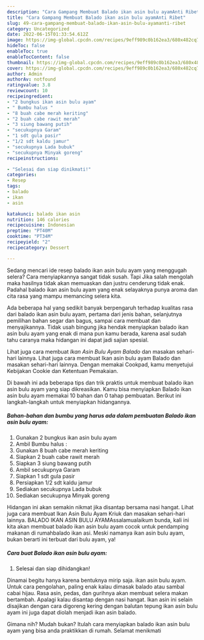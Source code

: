 ```yaml
---
description: "Cara Gampang Membuat Balado ikan asin bulu ayamAnti Ribet"
title: "Cara Gampang Membuat Balado ikan asin bulu ayamAnti Ribet"
slug: 49-cara-gampang-membuat-balado-ikan-asin-bulu-ayamanti-ribet
category: Uncategorized
date: 2022-06-15T01:33:54.612Z
image: https://img-global.cpcdn.com/recipes/9eff989c0b162ea3/680x482cq70/balado-ikan-asin-bulu-ayam-foto-resep-utama.jpg
hideToc: false
enableToc: true
enableTocContent: false
thumbnail: https://img-global.cpcdn.com/recipes/9eff989c0b162ea3/680x482cq70/balado-ikan-asin-bulu-ayam-foto-resep-utama.jpg
cover: https://img-global.cpcdn.com/recipes/9eff989c0b162ea3/680x482cq70/balado-ikan-asin-bulu-ayam-foto-resep-utama.jpg
author: Admin
authorAv: notfound
ratingvalue: 3.8
reviewcount: 10
recipeingredient:
- "2 bungkus ikan asin bulu ayam"
- " Bumbu halus "
- "8 buah cabe merah keriting"
- "2 buah cabe rawit merah"
- "3 siung bawang putih"
- "secukupnya Garam"
- "1 sdt gula pasir"
- "1/2 sdt kaldu jamur"
- "secukupnya Lada bubuk"
- "secukupnya Minyak goreng"
recipeinstructions:

- "Selesai dan siap dinikmati!"
categories:
- Resep
tags:
- balado
- ikan
- asin

katakunci: balado ikan asin 
nutrition: 146 calories
recipecuisine: Indonesian
preptime: "PT40M"
cooktime: "PT34M"
recipeyield: "2"
recipecategory: Dessert

---
```



Sedang mencari ide resep balado ikan asin bulu ayam yang menggugah selera? Cara menyiapkannya sangat tidak susah. Tapi Jika salah mengolah maka hasilnya tidak akan memuaskan dan justru cenderung tidak enak. Padahal balado ikan asin bulu ayam yang enak selayaknya punya aroma dan cita rasa yang mampu memancing selera kita.


Ada beberapa hal yang sedikit banyak berpengaruh terhadap kualitas rasa dari balado ikan asin bulu ayam, pertama dari jenis bahan, selanjutnya pemilihan bahan segar dan bagus, sampai cara membuat dan menyajikannya. Tidak usah bingung jika hendak menyiapkan balado ikan asin bulu ayam yang enak di mana pun kamu berada, karena asal sudah tahu caranya maka hidangan ini dapat jadi sajian spesial.

Lihat juga cara membuat *Ikan Asin Bulu Ayam Balado* dan masakan sehari-hari lainnya. Lihat juga cara membuat Ikan asin bulu ayam Balado dan masakan sehari-hari lainnya. Dengan memakai Cookpad, kamu menyetujui Kebijakan Cookie dan Ketentuan Pemakaian.


Di bawah ini ada beberapa tips dan trik praktis untuk membuat balado ikan asin bulu ayam yang siap dikreasikan. Kamu bisa menyiapkan Balado ikan asin bulu ayam memakai 10 bahan dan 0 tahap pembuatan. Berikut ini langkah-langkah untuk menyiapkan hidangannya.

<!--inarticleads1-->

##### Bahan-bahan dan bumbu yang harus ada dalam pembuatan Balado ikan asin bulu ayam:

1. Gunakan 2 bungkus ikan asin bulu ayam
1. Ambil  Bumbu halus :
1. Gunakan 8 buah cabe merah keriting
1. Siapkan 2 buah cabe rawit merah
1. Siapkan 3 siung bawang putih
1. Ambil secukupnya Garam
1. Siapkan 1 sdt gula pasir
1. Persiapkan 1/2 sdt kaldu jamur
1. Sediakan secukupnya Lada bubuk
1. Sediakan secukupnya Minyak goreng


Hidangan ini akan semakin nikmat jika disantap bersama nasi hangat. Lihat juga cara membuat Ikan Asin Bulu Ayam Kriuk dan masakan sehari-hari lainnya. BALADO IKAN ASIN BULU AYAMAssalamualaikum bunda, kali ini kita akan membuat balado ikan asin bulu ayam cocok untuk pendamping makanan di rumahbalado ikan asi. Meski namanya ikan asin bulu ayam, bukan berarti ini terbuat dari bulu ayam, ya! 

<!--inarticleads2-->

##### Cara buat Balado ikan asin bulu ayam:


1. Selesai dan siap dihidangkan!

Dinamai begitu hanya karena bentuknya mirip saja. ikan asin bulu ayam. Untuk cara pengolahan, paling enak kalau dimasak balado atau sambal cabai hijau. Rasa asin, pedas, dan gurihnya akan membuat selera makan bertambah. Apalagi kalau disantap dengan nasi hangat. Ikan asin ini selain disajikan dengan cara digoreng kering dengan balutan tepung ikan asin bulu ayam ini juga dapat diolah menjadi ikan asin balado. 

Gimana nih? Mudah bukan? Itulah cara menyiapkan balado ikan asin bulu ayam yang bisa anda praktikkan di rumah. Selamat menikmati
